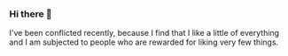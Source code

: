 ### Hi there 👋

I've been conflicted recently, because I find that I like a little of everything and I am subjected to people who are rewarded for liking very few things.

<!--
**AalexxJjamess/AalexxJjamess** is a ✨ _special_ ✨ repository because its `README.md` (this file) appears on your GitHub profile.

Here are some ideas to get you started:

- 🔭 I’m currently working on ...
- 🌱 I’m currently learning ... 
- 👯 I’m looking to collaborate on ...
- 🤔 I’m looking for help with ...
- 💬 Ask me about ... 
- 📫 How to reach me: ...
- 😄 Pronouns: ... He/Him
- ⚡ Fun fact: ...
-->

